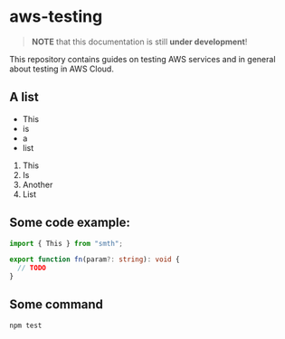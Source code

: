 # aws-testing

> **NOTE** that this documentation is still **under development**!

This repository contains guides on testing AWS services and in general about testing in AWS Cloud.

## A list

- This 
- is
- a
- list

1. This
2. Is
3. Another
4. List

## Some code example:

```typescript
import { This } from "smth";

export function fn(param?: string): void {
  // TODO
}
```

## Some command

```shell
npm test
```
